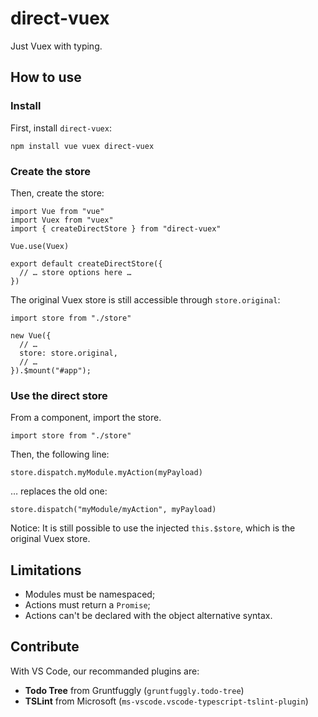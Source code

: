 # direct-vuex

Just Vuex with typing.

## How to use

### Install

First, install `direct-vuex`:

    npm install vue vuex direct-vuex

### Create the store

Then, create the store:

    import Vue from "vue"
    import Vuex from "vuex"
    import { createDirectStore } from "direct-vuex"

    Vue.use(Vuex)

    export default createDirectStore({
      // … store options here …
    })

The original Vuex store is still accessible through `store.original`:

    import store from "./store"

    new Vue({
      // …
      store: store.original,
      // …
    }).$mount("#app");

### Use the direct store

From a component, import the store.

    import store from "./store"

Then, the following line:

    store.dispatch.myModule.myAction(myPayload)

… replaces the old one:

    store.dispatch("myModule/myAction", myPayload)

Notice: It is still possible to use the injected `this.$store`, which is the original Vuex store.

## Limitations

- Modules must be namespaced;
- Actions must return a `Promise`;
- Actions can't be declared with the object alternative syntax.

## Contribute

With VS Code, our recommanded plugins are:

- **Todo Tree** from Gruntfuggly (`gruntfuggly.todo-tree`)
- **TSLint** from Microsoft (`ms-vscode.vscode-typescript-tslint-plugin`)
